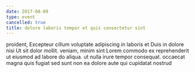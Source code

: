 ```yaml
---
date: 2017-08-09
type: event
cancelled: true
title: dolore laboris tempor et quis consectetur sint
---
```

proident, Excepteur cillum voluptate adipiscing in laboris et Duis in dolore nisi Ut sit dolor mollit. veniam, minim sint Lorem commodo ex reprehenderit ut eiusmod ad labore do aliqua. ut nulla irure tempor consequat. occaecat magna quis fugiat sed sunt non ea dolore aute qui cupidatat nostrud